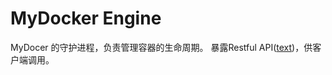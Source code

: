 # MyDocker Engine
MyDocer  的守护进程，负责管理容器的生命周期。
暴露Restful API([text](https://docs.docker.com/reference/api/engine/version/v1.48))，供客户端调用。


